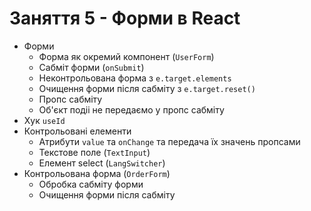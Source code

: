 # Заняття 5 - Форми в React

- Форми
  - Форма як окремий компонент (`UserForm`)
  - Сабміт форми (`onSubmit`)
  - Неконтрольована форма з `e.target.elements`
  - Очищення форми після сабміту з `e.target.reset()`
  - Пропс сабміту
  - Об'єкт подіі не передаємо у пропс сабміту
- Хук `useId`
- Контрольовані елементи
  - Атрибути `value` та `onChange` та передача їх значень пропсами
  - Текстове поле (`TextInput`)
  - Елемент select (`LangSwitcher`)
- Контрольована форма (`OrderForm`)
  - Обробка сабміту форми
  - Очищення форми після сабміту
